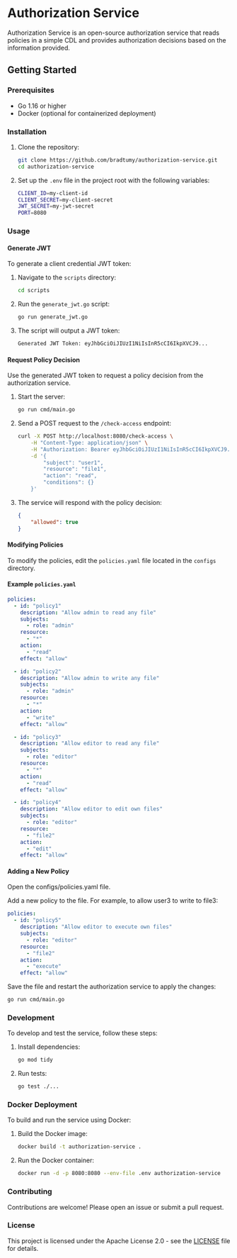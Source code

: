 # Authorization Service

Authorization Service is an open-source authorization service that reads policies in a simple CDL and provides authorization decisions based on the information provided.

## Getting Started

### Prerequisites

- Go 1.16 or higher
- Docker (optional for containerized deployment)

### Installation

1. Clone the repository:

    ```sh
    git clone https://github.com/bradtumy/authorization-service.git
    cd authorization-service
    ```

2. Set up the `.env` file in the project root with the following variables:

    ```sh
    CLIENT_ID=my-client-id
    CLIENT_SECRET=my-client-secret
    JWT_SECRET=my-jwt-secret
    PORT=8080
    ```

### Usage

#### Generate JWT

To generate a client credential JWT token:

1. Navigate to the `scripts` directory:

    ```sh
    cd scripts
    ```

2. Run the `generate_jwt.go` script:

    ```sh
    go run generate_jwt.go
    ```

3. The script will output a JWT token:

    ```sh
    Generated JWT Token: eyJhbGciOiJIUzI1NiIsInR5cCI6IkpXVCJ9...
    ```

#### Request Policy Decision

Use the generated JWT token to request a policy decision from the authorization service.

1. Start the server:

    ```sh
    go run cmd/main.go
    ```

2. Send a POST request to the `/check-access` endpoint:

    ```sh
    curl -X POST http://localhost:8080/check-access \
        -H "Content-Type: application/json" \
        -H "Authorization: Bearer eyJhbGciOiJIUzI1NiIsInR5cCI6IkpXVCJ9..." \
        -d '{                  
            "subject": "user1", 
            "resource": "file1",
            "action": "read",
            "conditions": {}
        }'
    ```

3. The service will respond with the policy decision:

    ```json
    {
        "allowed": true
    }
    ```

#### Modifying Policies

To modify the policies, edit the `policies.yaml` file located in the `configs` directory.

#### Example `policies.yaml`

```yaml
policies:
  - id: "policy1"
    description: "Allow admin to read any file"
    subjects: 
      - role: "admin"
    resource: 
      - "*"
    action: 
      - "read"
    effect: "allow"

  - id: "policy2"
    description: "Allow admin to write any file"
    subjects: 
      - role: "admin"
    resource: 
      - "*"
    action: 
      - "write"
    effect: "allow"

  - id: "policy3"
    description: "Allow editor to read any file"
    subjects: 
      - role: "editor"
    resource: 
      - "*"
    action: 
      - "read"
    effect: "allow"

  - id: "policy4"
    description: "Allow editor to edit own files"
    subjects: 
      - role: "editor"
    resource: 
      - "file2"
    action: 
      - "edit"
    effect: "allow"
```

#### Adding a New Policy

Open the configs/policies.yaml file.

Add a new policy to the file. For example, to allow user3 to write to file3:

```yaml
policies:
  - id: "policy5"
    description: "Allow editor to execute own files"
    subjects: 
      - role: "editor"
    resource: 
      - "file2"
    action: 
      - "execute"
    effect: "allow"
```

Save the file and restart the authorization service to apply the changes:

```bash
go run cmd/main.go
```

### Development

To develop and test the service, follow these steps:

1. Install dependencies:

    ```sh
    go mod tidy
    ```

2. Run tests:

    ```sh
    go test ./...
    ```

### Docker Deployment

To build and run the service using Docker:

1. Build the Docker image:

    ```sh
    docker build -t authorization-service .
    ```

2. Run the Docker container:

    ```sh
    docker run -d -p 8080:8080 --env-file .env authorization-service
    ```

### Contributing

Contributions are welcome! Please open an issue or submit a pull request.

### License

This project is licensed under the Apache License 2.0 - see the [LICENSE](LICENSE) file for details.

